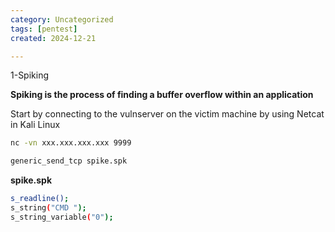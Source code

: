 ```yaml
---
category: Uncategorized
tags: [pentest]
created: 2024-12-21

---
```

1-Spiking

**Spiking is the process of finding a buffer overflow within an application**

Start by connecting to the vulnserver on the victim machine by using Netcat in Kali Linux

~~~bash
nc -vn xxx.xxx.xxx.xxx 9999
~~~

~~~bash
generic_send_tcp spike.spk
~~~

**spike.spk**

~~~bash
s_readline();
s_string("CMD ");
s_string_variable("0");
~~~

